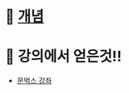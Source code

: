 # 🍚 [개념](https://github.com/Lee-jisang/FE-study/blob/main/JavaScript/concepts/README.md)


# 🌷 강의에서 얻은것!!

- [문벅스 강좌](https://github.com/Lee-jisang/FE-study/tree/main/JavaScript/moonbucks-menu)
